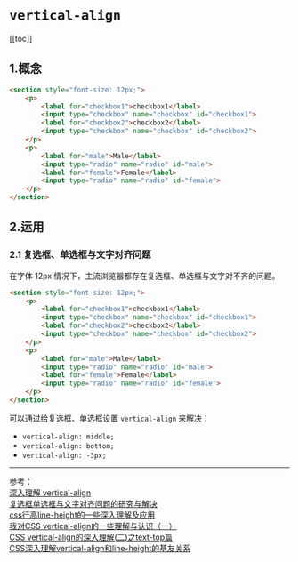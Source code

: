 # `vertical-align`

[[toc]]

## 1.概念

<demo column>
  <template slot="html">
    <css-vertical-align-2></css-vertical-align-2>
  </template>

```html
<section style="font-size: 12px;">
    <p>
        <label for="checkbox1">checkbox1</label>
        <input type="checkbox" name="checkbox" id="checkbox1">
        <label for="checkbox2">checkbox2</label>
        <input type="checkbox" name="checkbox" id="checkbox2">
    </p>
    <p>
        <label for="male">Male</label>
        <input type="radio" name="radio" id="male">
        <label for="female">Female</label>
        <input type="radio" name="radio" id="female">
    </p>
</section>
```


</demo>

## 2.运用

### 2.1 复选框、单选框与文字对齐问题

在字体 12px 情况下，主流浏览器都存在复选框、单选框与文字对不齐的问题。

<demo>
  <template slot="html">
    <css-vertical-align-1></css-vertical-align-1>
  </template>

```html
<section style="font-size: 12px;">
    <p>
        <label for="checkbox1">checkbox1</label>
        <input type="checkbox" name="checkbox" id="checkbox1">
        <label for="checkbox2">checkbox2</label>
        <input type="checkbox" name="checkbox" id="checkbox2">
    </p>
    <p>
        <label for="male">Male</label>
        <input type="radio" name="radio" id="male">
        <label for="female">Female</label>
        <input type="radio" name="radio" id="female">
    </p>
</section>
```

</demo>

可以通过给复选框、单选框设置 `vertical-align` 来解决：

- `vertical-align: middle;`
- `vertical-align: bottom;`
- `vertical-align: -3px;`

***

参考：  
[深入理解 vertical-align](https://blog.csdn.net/u012062760/article/details/52999416)  
[复选框单选框与文字对齐问题的研究与解决](https://www.zhangxinxu.com/wordpress/2009/08/%E5%A4%8D%E9%80%89%E6%A1%86%E6%88%96%E5%8D%95%E9%80%89%E6%A1%86%E4%B8%8E%E6%96%87%E5%AD%97%E5%AF%B9%E9%BD%90%E7%9A%84%E9%97%AE%E9%A2%98%E7%9A%84%E6%B7%B1%E5%85%A5%E7%A0%94%E7%A9%B6%E4%B8%8E%E4%B8%80/)  
[css行高line-height的一些深入理解及应用](https://www.zhangxinxu.com/wordpress/2009/11/css%E8%A1%8C%E9%AB%98line-height%E7%9A%84%E4%B8%80%E4%BA%9B%E6%B7%B1%E5%85%A5%E7%90%86%E8%A7%A3%E5%8F%8A%E5%BA%94%E7%94%A8/)  
[我对CSS vertical-align的一些理解与认识（一）](https://www.zhangxinxu.com/wordpress/2010/05/%E6%88%91%E5%AF%B9css-vertical-align%E7%9A%84%E4%B8%80%E4%BA%9B%E7%90%86%E8%A7%A3%E4%B8%8E%E8%AE%A4%E8%AF%86%EF%BC%88%E4%B8%80%EF%BC%89/)  
[CSS vertical-align的深入理解(二)之text-top篇](https://www.zhangxinxu.com/wordpress/2010/06/css-vertical-align%E7%9A%84%E6%B7%B1%E5%85%A5%E7%90%86%E8%A7%A3%EF%BC%88%E4%BA%8C%EF%BC%89%E4%B9%8Btext-top%E7%AF%87/)  
[CSS深入理解vertical-align和line-height的基友关系](https://www.zhangxinxu.com/wordpress/2015/08/css-deep-understand-vertical-align-and-line-height/) 
